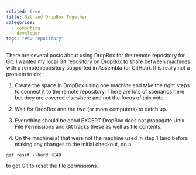 ```yaml
---
related: true
title: Git and DropBox Together
categories:
  - computing
  - developer
tags: "#sw-repository"
---
```

There are several posts about using DropBox for the remote repository for Git.
I wanted my local Git repository on DropBox to share between machines with a
remote repository supported in Assembla (or GitHub). It is really not a
problem to do:

  1. Create the space in DropBox using one machine and take the right steps to
connect it to the remote repository. There are lots of scenarios here but they
are covered elsewhere and not the focus of this note.

  2. Wait for DropBox and the two (or more computers) to catch up.

  3. Everything should be good EXCEPT DropBox does not propagate Unix File
Permissions and Git tracks these as well as file contents.

  4. On the machine(s) that were not the machine used in step 1 (and before
making any changes to the initial checkout, do a

`git reset --hard HEAD`

to get Git to reset the file permissions.

